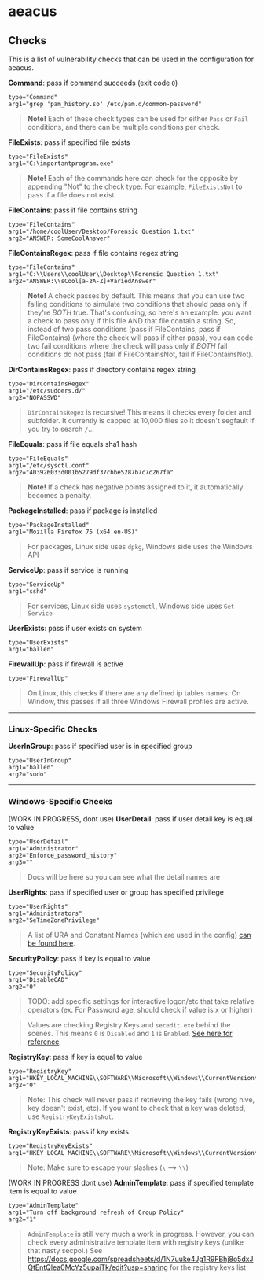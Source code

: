 # aeacus

## Checks

This is a list of vulnerability checks that can be used in the configuration for aeacus.

__Command__: pass if command succeeds (exit code `0`)
```
type="Command"
arg1="grep 'pam_history.so' /etc/pam.d/common-password"
```

> __Note!__ Each of these check types can be used for either `Pass` or `Fail` conditions, and there can be multiple conditions per check.

__FileExists__: pass if specified file exists
```
type="FileExists"
arg1="C:\importantprogram.exe"
```

> __Note!__ Each of the commands here can check for the opposite by appending "Not" to the check type. For example, `FileExistsNot` to pass if a file does not exist.

__FileContains__: pass if file contains string
```
type="FileContains"
arg1="/home/coolUser/Desktop/Forensic Question 1.txt"
arg2="ANSWER: SomeCoolAnswer"
```

__FileContainsRegex__: pass if file contains regex string
```
type="FileContains"
arg1="C:\\Users\\coolUser\\Desktop\\Forensic Question 1.txt"
arg2="ANSWER:\\sCool[a-zA-Z]+VariedAnswer"
```

> __Note!__ A check passes by default. This means that you can use two failing conditions to simulate two conditions that should pass only if they're _BOTH_ true. That's confusing, so here's an example: you want a check to pass only if this file AND that file contain a string. So, instead of two pass conditions (pass if FileContains, pass if FileContains) (where the check will pass if either pass), you can code two fail conditions where the check will pass only if _BOTH_ fail conditions do not pass (fail if FileContainsNot, fail if FileContainsNot).

__DirContainsRegex__: pass if directory contains regex string
```
type="DirContainsRegex"
arg1="/etc/sudoers.d/"
arg2="NOPASSWD"
```
> `DirContainsRegex` is recursive! This means it checks every folder and subfolder. It currently is capped at 10,000 files so it doesn't segfault if you try to search `/`...

__FileEquals__: pass if file equals sha1 hash
```
type="FileEquals"
arg1="/etc/sysctl.conf"
arg2="403926033d001b5279df37cbbe5287b7c7c267fa"
```

> __Note!__ If a check has negative points assigned to it, it automatically becomes a penalty.

__PackageInstalled__: pass if package is installed
```
type="PackageInstalled"
arg1="Mozilla Firefox 75 (x64 en-US)"
```

> For packages, Linux side uses `dpkg`, Windows side uses the Windows API

__ServiceUp__: pass if service is running
```
type="ServiceUp"
arg1="sshd"
```

> For services, Linux side uses `systemctl`, Windows side uses `Get-Service`

__UserExists__: pass if user exists on system
```
type="UserExists"
arg1="ballen"
```


__FirewallUp__: pass if firewall is active
```
type="FirewallUp"
```

> On Linux, this checks if there are any defined ip tables names. On Window, this passes if all three Windows Firewall profiles are active.

<hr>

### Linux-Specific Checks

__UserInGroup__: pass if specified user is in specified group
```
type="UserInGroup"
arg1="ballen"
arg2="sudo"
```

<hr>

### Windows-Specific Checks

(WORK IN PROGRESS, dont use)
__UserDetail__: pass if user detail key is equal to value
```
type="UserDetail"
arg1="Administrator"
arg2="Enforce_password_history"
arg3=""
```

> Docs will be here so you can see what the detail names are

__UserRights__: pass if specified user or group has specified privilege
```
type="UserRights"
arg1="Administrators"
arg2="SeTimeZonePrivilege"
```

> A list of URA and Constant Names (which are used in the config) [can be found here](https://docs.microsoft.com/en-us/windows/security/threat-protection/security-policy-settings/user-rights-assignment).

__SecurityPolicy__: pass if key is equal to value
```
type="SecurityPolicy"
arg1="DisableCAD"
arg2="0"
```
> TODO: add specific settings for interactive logon/etc that take relative operators (ex. For Password age, should check if value is x or higher)

> Values are checking Registry Keys and `secedit.exe` behind the scenes. This means `0` is `Disabled` and `1` is `Enabled`. [See here for reference](securitypolicy.md).

__RegistryKey__: pass if key is equal to value
```
type="RegistryKey"
arg1="HKEY_LOCAL_MACHINE\\SOFTWARE\\Microsoft\\Windows\\CurrentVersion\\Policies\\System\\DisableCAD"
arg2="0"
```

> Note: This check will never pass if retrieving the key fails (wrong hive, key doesn't exist, etc). If you want to check that a key was deleted, use `RegistryKeyExistsNot`.

__RegistryKeyExists__: pass if key exists
```
type="RegistryKeyExists"
arg1="HKEY_LOCAL_MACHINE\\SOFTWARE\\Microsoft\\Windows\\CurrentVersion\\Policies\\System\\DisableCAD"
```
> Note: Make sure to escape your slashes (`\` --> `\\`)

(WORK IN PROGRESS dont use) __AdminTemplate__: pass if specified template item is equal to value
```
type="AdminTemplate"
arg1="Turn off background refresh of Group Policy"
arg2="1"
```
> `AdminTemplate` is still very much a work in progress. However, you can check every administrative template item with registry keys (unlike that nasty secpol.) See https://docs.google.com/spreadsheets/d/1N7uuke4Jg1R9FBhj8o5dxJQtEntQlea0McYz5upaiTk/edit?usp=sharing for the registry keys list
